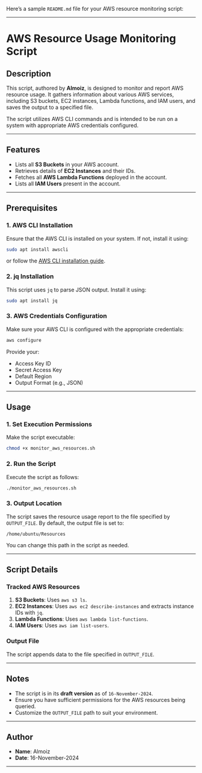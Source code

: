 Here’s a sample `README.md` file for your AWS resource monitoring script:

---

# AWS Resource Usage Monitoring Script

## Description

This script, authored by **Almoiz**, is designed to monitor and report AWS resource usage. It gathers information about various AWS services, including S3 buckets, EC2 instances, Lambda functions, and IAM users, and saves the output to a specified file.

The script utilizes AWS CLI commands and is intended to be run on a system with appropriate AWS credentials configured.

---

## Features

- Lists all **S3 Buckets** in your AWS account.
- Retrieves details of **EC2 Instances** and their IDs.
- Fetches all **AWS Lambda Functions** deployed in the account.
- Lists all **IAM Users** present in the account.

---

## Prerequisites

### 1. **AWS CLI Installation**
Ensure that the AWS CLI is installed on your system. If not, install it using:
```bash
sudo apt install awscli
```
or follow the [AWS CLI installation guide](https://docs.aws.amazon.com/cli/latest/userguide/install-cliv2.html).

### 2. **jq Installation**
This script uses `jq` to parse JSON output. Install it using:
```bash
sudo apt install jq
```

### 3. **AWS Credentials Configuration**
Make sure your AWS CLI is configured with the appropriate credentials:
```bash
aws configure
```
Provide your:
- Access Key ID
- Secret Access Key
- Default Region
- Output Format (e.g., JSON)

---

## Usage

### 1. **Set Execution Permissions**
Make the script executable:
```bash
chmod +x monitor_aws_resources.sh
```

### 2. **Run the Script**
Execute the script as follows:
```bash
./monitor_aws_resources.sh
```

### 3. **Output Location**
The script saves the resource usage report to the file specified by `OUTPUT_FILE`. By default, the output file is set to:
```
/home/ubuntu/Resources
```
You can change this path in the script as needed.

---

## Script Details

### Tracked AWS Resources
1. **S3 Buckets**: Uses `aws s3 ls`.
2. **EC2 Instances**: Uses `aws ec2 describe-instances` and extracts instance IDs with `jq`.
3. **Lambda Functions**: Uses `aws lambda list-functions`.
4. **IAM Users**: Uses `aws iam list-users`.

### Output File
The script appends data to the file specified in `OUTPUT_FILE`.

---

## Notes

- The script is in its **draft version** as of `16-November-2024`.
- Ensure you have sufficient permissions for the AWS resources being queried.
- Customize the `OUTPUT_FILE` path to suit your environment.

---

## Author

- **Name**: Almoiz
- **Date**: 16-November-2024

---
